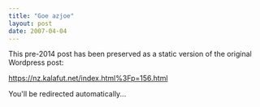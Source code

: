 ```yaml
---
title: "Goe azjoe"
layout: post
date: 2007-04-04
---
```


This pre-2014 post has been preserved as a static version of the original Wordpress post:

https://nz.kalafut.net/index.html%3Fp=156.html

You'll be redirected automatically...

<head>
  <meta http-equiv="refresh" content="5;url=https://nz.kalafut.net/index.html%3Fp=156.html">
</head>

